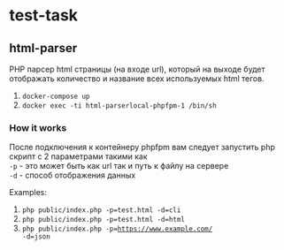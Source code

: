 # test-task

## html-parser

PHP парсер html страницы (на входе url), 
который на выходе будет отображать количество 
и название всех используемых html тегов.

1. <code>docker-compose up</code>
2. <code>docker exec -ti html-parserlocal-phpfpm-1 /bin/sh</code>


### How it works
После подключения к контейнеру phpfpm вам следует запустить php скрипт с 2 параметрами
такими как<br/>
<code>-p</code> - это может быть как url так и путь к файлу на сервере<br/>
<code>-d</code> - способ отображения данных

Examples:

1. <code>php public/index.php -p=test.html -d=cli</code>
1. <code>php public/index.php -p=test.html -d=html</code>
1. <code>php public/index.php -p=https://www.example.com/ -d=json</code>